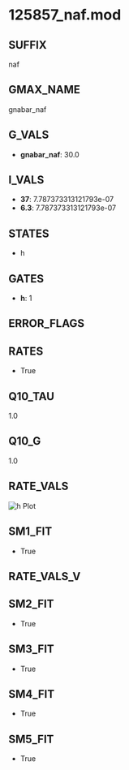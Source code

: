 # 125857_naf.mod

## SUFFIX

naf

## GMAX_NAME

gnabar_naf

## G_VALS

- **gnabar_naf**: 30.0

## I_VALS

- **37**: 7.787373313121793e-07
- **6.3**: 7.787373313121793e-07

## STATES

- h

## GATES

- **h**: 1

## ERROR_FLAGS


## RATES

- True

## Q10_TAU

1.0

## Q10_G

1.0

## RATE_VALS

![h Plot](/Users/pbozelos/Dropbox/icg-Chai-Panos/supermodels/output_markdown_files/Na/125857_naf.mod/images/h.png)

## SM1_FIT

- True

## RATE_VALS_V

## SM2_FIT

- True

## SM3_FIT

- True

## SM4_FIT

- True

## SM5_FIT

- True

